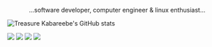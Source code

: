 <p align="center">...software developer, computer engineer & linux enthusiast...</p>

<img src="https://github-readme-stats.vercel.app/api?username=trekab&count_private=true&show_icons=true&hide_rank=true&hide_border=true&layout=compact" alt="Treasure Kabareebe's GitHub stats" align="center">

<a href="https://trekab.github.io/portfolio/" alt="portfolio link" target="_blank" align="center"><img src="https://img.shields.io/badge/%20%20-portfolio-3399ff?style=for-the-badge&logo=portfolio&logoColor=white&logoWidth=30" /></a>
<a href="https://twitter.com/TKabareebe" alt="twitter link" target="_blank" align="center"><img src="https://img.shields.io/badge/%20%20-twitter-3399ff?style=for-the-badge&logo=twitter&logoColor=white&logoWidth=30" /></a>
<a href="https://www.linkedin.com/in/treasure-kabareebe/" alt="linkedin link" target="_blank" align="center"><img src="https://img.shields.io/badge/linkedin-3399ff.svg?&style=for-the-badge&logo=linkedin&logoColor=white" /></a>
<a href="https://angel.co/u/trekab" alt="angellist link" target="_blank" align="center"><img src="https://img.shields.io/badge/%20%20-angellist-3399ff?style=for-the-badge&logo=portfolio&logoColor=white&logoWidth=30" /></a>
